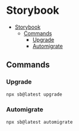 # Storybook

- [Storybook](#storybook)
  - [Commands](#commands)
    - [Upgrade](#upgrade)
    - [Automigrate](#automigrate)

## Commands

### Upgrade

```sh
npx sb@latest upgrade
```

### Automigrate

```sh
npx sb@latest automigrate
```

